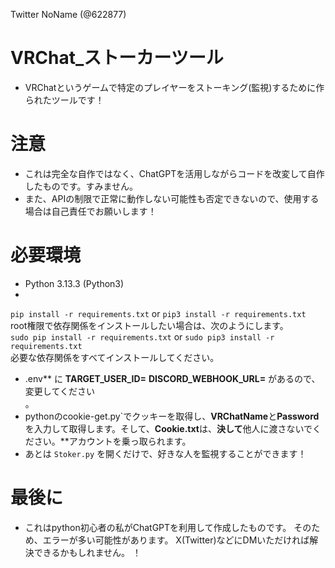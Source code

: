 Twitter NoName (@622877)


# VRChat_ストーカーツール
- VRChatというゲームで特定のプレイヤーをストーキング(監視)するために作られたツールです！

# 注意
- これは完全な自作ではなく、ChatGPTを活用しながらコードを改変して自作したものです。すみません。 
- また、APIの制限で正常に動作しない可能性も否定できないので、使用する場合は自己責任でお願いします！

# 必要環境
- Python 3.13.3 (Python3)
- <br/>
 `pip install -r requirements.txt` or `pip3 install -r requirements.txt`<br/>
  root権限で依存関係をインストールしたい場合は、次のようにします。<br/>
 `sudo pip install -r requirements.txt` or `sudo pip3 install -r requirements.txt`<br/> 必要な依存関係をすべてインストールしてください。
- .env** に **TARGET_USER_ID=** **DISCORD_WEBHOOK_URL=** があるので、変更してください<br/>。
- pythonのcookie-get.py`でクッキーを取得し、**VRChatName**と**Password**を入力して取得します。そして、**Cookie.txt**は、**決して**他人に渡さないでください。**アカウントを乗っ取られます。
- あとは `Stoker.py` を開くだけで、好きな人を監視することができます！

# 最後に
- これはpython初心者の私がChatGPTを利用して作成したものです。
そのため、エラーが多い可能性があります。
X(Twitter)などにDMいただければ解決できるかもしれません。
！
